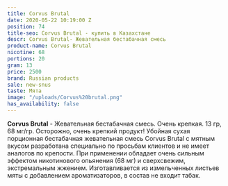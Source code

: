 ```yaml
---
title: Corvus Brutal
date: 2020-05-22 10:19:00 Z
position: 74
title-seo: Corvus Brutal - купить в Казахстане
descr: Corvus Brutal- Жевательная бестабачная смесь
product-name: Corvus Brutal
nicotine: 68
portions: 20
gram: 13
price: 2500
brand: Russian products
sale: new-snus
taste: Мята
image: "/uploads/Corvus%20brutal.png"
has_availability: false
---
```


**Corvus Brutal** - Жевательная бестабачная смесь. 
Очень крепкая. 13 гр, 68 мг/гр. 
Осторожно, очень крепкий продукт! 
Убойная сухая порционная бестабачная жевательная смесь Corvus Brutal с мятным вкусом разработана специально по просьбам клиентов и не имеет аналогов по крепости.
 При применении обладает очень сильным эффектом никотинового опьянения (68 мг) и сверхсвежим, экстремальным жжением. Изготавливается из измельченных листьев мяты с добавлением ароматизаторов, в состав не входит табак.